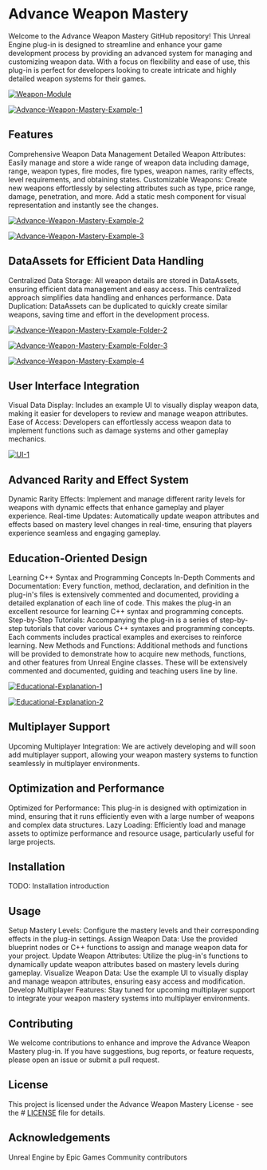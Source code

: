 # Advance Weapon Mastery

Welcome to the Advance Weapon Mastery GitHub repository! This Unreal Engine plug-in is designed to streamline and enhance your game development process by providing an advanced system for managing and customizing weapon data. 
With a focus on flexibility and ease of use, this plug-in is perfect for developers looking to create intricate and highly detailed weapon systems for their games.

<a href="https://ibb.co/LzL3f00"><img src="https://i.ibb.co/LzL3f00/Weapon-Module.png" alt="Weapon-Module" border="0" /></a>

<a href="https://ibb.co/wMPdnnx"><img src="https://i.ibb.co/XSKWnnv/Advance-Weapon-Mastery-Example-1.png" alt="Advance-Weapon-Mastery-Example-1" border="0" /></a>

## Features
Comprehensive Weapon Data Management
Detailed Weapon Attributes: Easily manage and store a wide range of weapon data including damage, range, weapon types, fire modes, fire types, weapon names, rarity effects, level requirements, and obtaining states.
Customizable Weapons: Create new weapons effortlessly by selecting attributes such as type, price range, damage, penetration, and more. Add a static mesh component for visual representation and instantly see the changes.

<a href="https://ibb.co/Wyk8kvf"><img src="https://i.ibb.co/T84j4Mt/Advance-Weapon-Mastery-Example-2.png" alt="Advance-Weapon-Mastery-Example-2" border="0" /></a>

<a href="https://ibb.co/X8fxMhx"><img src="https://i.ibb.co/cLKhVGh/Advance-Weapon-Mastery-Example-3.png" alt="Advance-Weapon-Mastery-Example-3" border="0" /></a>

## DataAssets for Efficient Data Handling
Centralized Data Storage: All weapon details are stored in DataAssets, ensuring efficient data management and easy access. This centralized approach simplifies data handling and enhances performance.
Data Duplication: DataAssets can be duplicated to quickly create similar weapons, saving time and effort in the development process.

<a href="https://ibb.co/ypQXwQ3"><img src="https://i.ibb.co/f9x2hxc/Advance-Weapon-Mastery-Example-Folder-2.png" alt="Advance-Weapon-Mastery-Example-Folder-2" border="0" /></a>

<a href="https://ibb.co/9NySrHX"><img src="https://i.ibb.co/f2rLxdR/Advance-Weapon-Mastery-Example-Folder-3.png" alt="Advance-Weapon-Mastery-Example-Folder-3" border="0" /></a>

<a href="https://ibb.co/5KHNBdK"><img src="https://i.ibb.co/fDwh4bD/Advance-Weapon-Mastery-Example-4.png" alt="Advance-Weapon-Mastery-Example-4" border="0" /></a>


## User Interface Integration
Visual Data Display: Includes an example UI to visually display weapon data, making it easier for developers to review and manage weapon attributes.
Ease of Access: Developers can effortlessly access weapon data to implement functions such as damage systems and other gameplay mechanics.

<a href="https://imgbb.com/"><img src="https://i.ibb.co/pystvC0/UI-1.png" alt="UI-1" border="0" /></a>

## Advanced Rarity and Effect System
Dynamic Rarity Effects: Implement and manage different rarity levels for weapons with dynamic effects that enhance gameplay and player experience.
Real-time Updates: Automatically update weapon attributes and effects based on mastery level changes in real-time, ensuring that players experience seamless and engaging gameplay.

## Education-Oriented Design
Learning C++ Syntax and Programming Concepts
In-Depth Comments and Documentation: Every function, method, declaration, and definition in the plug-in's files is extensively commented and documented, providing a detailed explanation of each line of code. This makes the plug-in an excellent resource for learning C++ syntax and programming concepts.
Step-by-Step Tutorials: Accompanying the plug-in is a series of step-by-step tutorials that cover various C++ syntaxes and programming concepts. Each comments includes practical examples and exercises to reinforce learning.
New Methods and Functions: Additional methods and functions will be provided to demonstrate how to acquire new methods, functions, and other features from Unreal Engine classes. These will be extensively commented and documented, guiding and teaching users line by line.

<a href="https://ibb.co/C6sb0nt"><img src="https://i.ibb.co/vhv3zJB/Educational-Explanation-1.png" alt="Educational-Explanation-1" border="0" /></a>

<a href="https://ibb.co/n7PvzMC"><img src="https://i.ibb.co/tqLt8pX/Educational-Explanation-2.png" alt="Educational-Explanation-2" border="0" /></a>

## Multiplayer Support
Upcoming Multiplayer Integration: We are actively developing and will soon add multiplayer support, allowing your weapon mastery systems to function seamlessly in multiplayer environments.


## Optimization and Performance
Optimized for Performance: This plug-in is designed with optimization in mind, ensuring that it runs efficiently even with a large number of weapons and complex data structures.
Lazy Loading: Efficiently load and manage assets to optimize performance and resource usage, particularly useful for large projects.


## Installation
TODO: Installation introduction


## Usage
Setup Mastery Levels: Configure the mastery levels and their corresponding effects in the plug-in settings.
Assign Weapon Data: Use the provided blueprint nodes or C++ functions to assign and manage weapon data for your project.
Update Weapon Attributes: Utilize the plug-in's functions to dynamically update weapon attributes based on mastery levels during gameplay.
Visualize Weapon Data: Use the example UI to visually display and manage weapon attributes, ensuring easy access and modification.
Develop Multiplayer Features: Stay tuned for upcoming multiplayer support to integrate your weapon mastery systems into multiplayer environments.


## Contributing
We welcome contributions to enhance and improve the Advance Weapon Mastery plug-in. If you have suggestions, bug reports, or feature requests, please open an issue or submit a pull request.

## License
This project is licensed under the Advance Weapon Mastery License - see the # [LICENSE](https://github.com/Reverse-A/AdvanceWeaponMastery/blob/main/License.md) file for details.

## Acknowledgements
Unreal Engine by Epic Games
Community contributors
